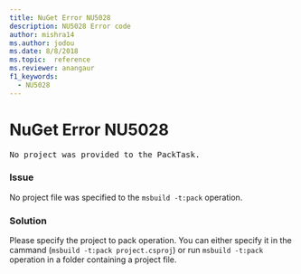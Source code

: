 ```yaml
---
title: NuGet Error NU5028
description: NU5028 Error code
author: mishra14
ms.author: jodou
ms.date: 8/8/2018
ms.topic:  reference
ms.reviewer: anangaur
f1_keywords: 
  - NU5028
---
```


# NuGet Error NU5028
<pre>No project was provided to the PackTask.</pre>

### Issue

No project file was specified to the `msbuild -t:pack` operation.


### Solution

Please specify the project to pack operation.  You can either specify it in the cammand (`msbuild -t:pack project.csproj`) or run `msbuild -t:pack` operation in a folder containing a project file.

